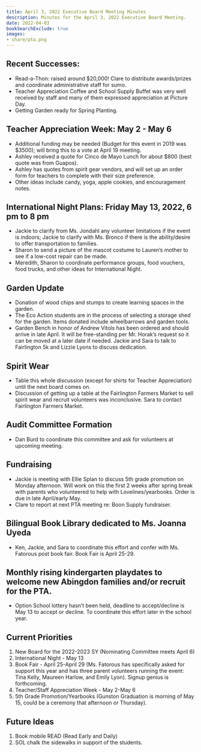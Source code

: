 ```yaml
---
title: April 3, 2022 Executive Board Meeting Minutes
description: Minutes for the April 3, 2022 Executive Board Meeting.
date: 2022-04-03
bookSearchExclude: true
images:
- share/pta.png
---
```


## Recent Successes:
- Read-a-Thon: raised around $20,000! Clare to distribute awards/prizes and coordinate administrative staff for sumo.
- Teacher Appreciation Coffee and School Supply Buffet was very well received by staff and many of them expressed appreciation at Picture Day.
- Getting Garden ready for Spring Planting.

## Teacher Appreciation Week: May 2 - May 6
- Additional funding may be needed (Budget for this event in 2019 was $3500); will bring this to a vote at April 19 meeting.
- Ashley received a quote for Cinco de Mayo Lunch for about $800 (best quote was from Guapos).
- Ashley has quotes from spirit gear vendors, and will set up an order form for teachers to complete with their size preference.
- Other ideas include candy, yoga, apple cookies, and encouragement notes.

## International Night Plans: Friday May 13, 2022, 6 pm to 8 pm
- Jackie to clarify from Ms. Jondahl any volunteer limitations if the event is indoors; Jackie to clarify with Ms. Bronco if there is the ability/desire to offer transportation to families.
- Sharon to send a picture of the mascot costume to Lauren’s mother to see if a low-cost repair can be made.
- Meredith, Sharon to coordinate performance groups, food vouchers, food trucks, and other ideas for International Night.

## Garden Update
- Donation of wood chips and stumps to create learning spaces in the garden.
- The Eco Action students are in the process of selecting a storage shed for the garden. Items donated include wheelbarrows and garden tools.
- Garden Bench in honor of Andrew Vitols has been ordered and should arrive in late April. It will be free-standing per Mr. Horak’s request so it can be moved at a later date if needed. Jackie and Sara to talk to Fairlington 5k and Lizzie Lyons to discuss dedication. 

## Spirit Wear
- Table this whole discussion (except for shirts for Teacher Appreciation) until the next board comes on.
- Discussion of getting up a table at the Fairlington Farmers Market to sell spirit wear and recruit volunteers was inconclusive. Sara to contact Fairlington Farmers Market. 

## Audit Committee Formation 
- Dan Burd to coordinate this committee and ask for volunteers at upcoming meeting.

## Fundraising 
- Jackie is meeting with Ellie Splan to discuss 5th grade promotion on Monday afternoon. Will work on this the first 2 weeks after spring break with parents who volunteered to help with Lovelines/yearbooks. Order is due in late April/early May.
- Clare to report at next PTA meeting re: Boon Supply fundraiser.

## Bilingual Book Library dedicated to Ms. Joanna Uyeda
- Ken, Jackie, and Sara to coordinate this effort and confer with Ms. Fatorous post book fair. Book Fair is April 25-29. 

## Monthly rising kindergarten playdates to welcome new Abingdon families and/or recruit for the PTA. 
- Option School lottery hasn’t been held, deadline to accept/decline is May 13 to accept or decline. To coordinate this effort later in the school year.

## Current Priorities
1. New Board for the 2022-2023 SY (Nominating Committee meets April 6)
1. International Night - May 13
1. Book Fair - April 25-April 29 (Ms. Fatorous has specifically asked for support this year and has three parent volunteers running the event: Tina Kelly, Maureen Harlow, and Emily Lyon). Signup genius is forthcoming.
1. Teacher/Staff Appreciation Week - May 2-May 6
1. 5th Grade Promotion/Yearbooks (Gunston Graduation is morning of May 15, could be a ceremony that afternoon or Thursday).

## Future Ideas
1. Book mobile READ (Read Early and Daily)
1. SOL chalk the sidewalks in support of the students.